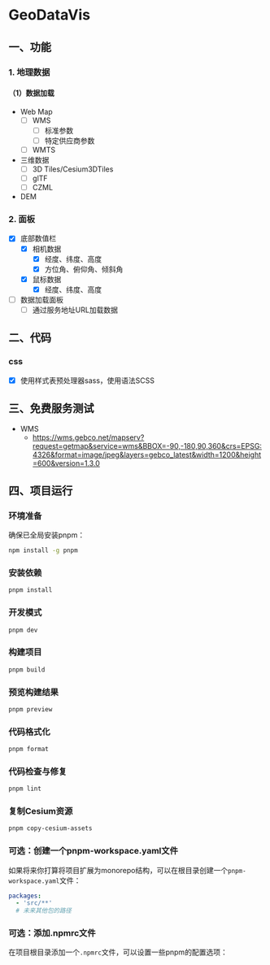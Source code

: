 # GeoDataVis


## 一、功能

### 1. 地理数据

#### （1）数据加载

- Web Map
  - [ ] WMS
    - [ ] 标准参数
    - [ ] 特定供应商参数
  - [ ] WMTS

- 三维数据
  - [ ] 3D Tiles/Cesium3DTiles
  - [ ] glTF
  - [ ] CZML

- DEM



### 2. 面板

- [x] 底部数值栏
  - [x] 相机数据
    - [x] 经度、纬度、高度
    - [x] 方位角、俯仰角、倾斜角
  - [X] 鼠标数据
    - [X] 经度、纬度、高度

- [ ] 数据加载面板
  - [ ] 通过服务地址URL加载数据

## 二、代码

### css

- [x] 使用样式表预处理器sass，使用语法SCSS


## 三、免费服务测试

- WMS
  - https://wms.gebco.net/mapserv?request=getmap&service=wms&BBOX=-90,-180,90,360&crs=EPSG:4326&format=image/jpeg&layers=gebco_latest&width=1200&height=600&version=1.3.0

## 四、项目运行

### 环境准备

确保已全局安装pnpm：

```bash
npm install -g pnpm
```

### 安装依赖

```bash
pnpm install
```

### 开发模式

```bash
pnpm dev
```

### 构建项目

```bash
pnpm build
```

### 预览构建结果

```bash
pnpm preview
```

### 代码格式化

```bash
pnpm format
```

### 代码检查与修复

```bash
pnpm lint
```

### 复制Cesium资源

```bash
pnpm copy-cesium-assets
```

### 可选：创建一个pnpm-workspace.yaml文件

如果将来你打算将项目扩展为monorepo结构，可以在根目录创建一个`pnpm-workspace.yaml`文件：

```yaml
packages:
  - 'src/**'
  # 未来其他包的路径
```

### 可选：添加.npmrc文件

在项目根目录添加一个`.npmrc`文件，可以设置一些pnpm的配置选项：
